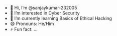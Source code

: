 - 👋 Hi, I’m @sanjaykumar-232005
- 👀 I’m interested in Cyber Security
- 🌱 I’m currently learning Basics of Ethical Hacking 
- 😄 Pronouns: He/Him
- ⚡ Fun fact: ...

<!---
sanjaykumar-232005/sanjaykumar-232005 is a ✨ special ✨ repository because its `README.md` (this file) appears on your GitHub profile.
You can click the Preview link to take a look at your changes.
--->
